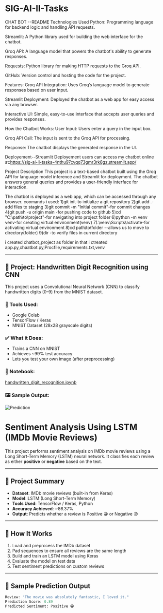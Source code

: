 # SIG-AI-II-Tasks

CHAT BOT --README
Technologies Used
Python: Programming language for backend logic and handling API requests.

Streamlit: A Python library used for building the web interface for the chatbot.

Groq API: A language model that powers the chatbot's ability to generate responses.

Requests: Python library for making HTTP requests to the Groq API.

GitHub: Version control and hosting the code for the project.

Features:
Groq API Integration: Uses Groq’s language model to generate responses based on user input.

Streamlit Deployment: Deployed the chatbot as a web app for easy access via any browser.

Interactive UI: Simple, easy-to-use interface that accepts user queries and provides responses.

How the Chatbot Works:
User Input: Users enter a query in the input box.

Groq API Call: The input is sent to the Groq API for processing.

Response: The chatbot displays the generated response in the UI.

Deployement--Streamlit Deployement
users can access my chatbot online at:https://sig-ai-ii-tasks-4nthu97cvqq73gmr3rk8gz.streamlit.app/

Project Description
This project is a text-based chatbot built using the Groq API for language model inference and Streamlit for deployment. The chatbot answers general queries and provides a user-friendly interface for interaction.

The chatbot is deployed as a web app, which can be accessed through any browser.
coomands  i used:
1)git init-to initialize a git repository
2)git add .-add files to staging
3)git commit -m "Initial commit"-for commit changes
4)git push -u origin main -for pushing code to github
5)cd "C:\path\to\project"-for navigating into project folder
6)python -m venv venv-for creating virtual environment(venv)
7).\venv\Scripts\activate-for activating virtual environment
8)cd path\to\folder --allows us to move to directory(folder)
9)dir -to verify files in current directory

i created chatbot_project as folder in that i ctreated app.py,chaatbot.py,Procfile,requirements.txt,venv


---

## 📌 Project: Handwritten Digit Recognition using CNN

This project uses a Convolutional Neural Network (CNN) to classify handwritten digits (0–9) from the MNIST dataset.

### 🔧 Tools Used:
- Google Colab
- TensorFlow / Keras
- MNIST Dataset (28x28 grayscale digits)

### ✅ What it Does:
- Trains a CNN on MNIST
- Achieves ~99% test accuracy
- Lets you test your own image (after preprocessing)

### 📁 Notebook:
[handwritten_digit_recognition.ipynb](./handwritten_digit_recognition.ipynb)

### 🖼️ Sample Output:
![Prediction](my_digit.png) <!-- if you uploaded a test image -->



# Sentiment Analysis Using LSTM (IMDb Movie Reviews)

This project performs sentiment analysis on IMDb movie reviews using a Long Short-Term Memory (LSTM) neural network. It classifies each review as either **positive** or **negative** based on the text.

---

## 📌 Project Summary

- **Dataset**: IMDb movie reviews (built-in from Keras)
- **Model**: LSTM (Long Short-Term Memory)
- **Tools Used**: TensorFlow / Keras, Python
- **Accuracy Achieved**: ~86.37%
- **Output**: Predicts whether a review is Positive 😀 or Negative 😠

---

## 🚀 How It Works

1. Load and preprocess the IMDb dataset  
2. Pad sequences to ensure all reviews are the same length  
3. Build and train an LSTM model using Keras  
4. Evaluate the model on test data  
5. Test sentiment predictions on custom reviews

---

## 🧠 Sample Prediction Output

```python
Review: "The movie was absolutely fantastic, I loved it."
Prediction Score: 0.89
Predicted Sentiment: Positive 😀


